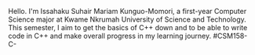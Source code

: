 Hello. I'm Issahaku Suhair Mariam Kunguo-Momori, a first-year Computer Science major at Kwame Nkrumah University of Science and Technology. This semester, I aim to get the basics of C++ down and to be able to write code in C++ and make overall progress in my learning journey. #CSM158-C-
